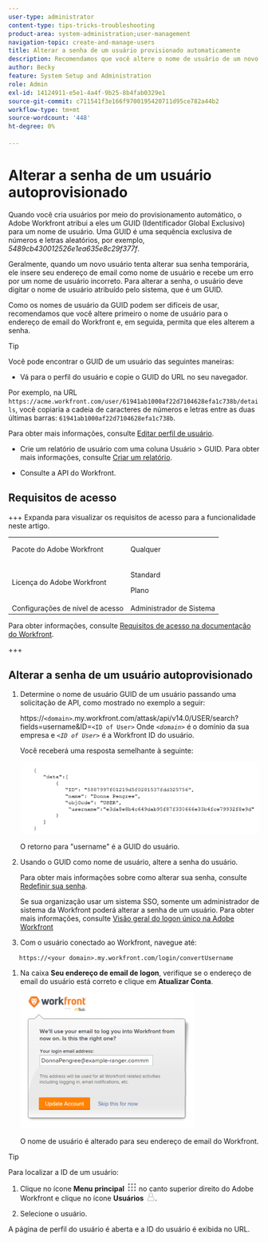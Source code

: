 ```yaml
---
user-type: administrator
content-type: tips-tricks-troubleshooting
product-area: system-administration;user-management
navigation-topic: create-and-manage-users
title: Alterar a senha de um usuário provisionado automaticamente
description: Recomendamos que você altere o nome de usuário de um novo usuário para seu endereço de email do Workfront e, em seguida, permita que ele altere a senha.
author: Becky
feature: System Setup and Administration
role: Admin
exl-id: 14124911-e5e1-4a4f-9b25-8b4fab0329e1
source-git-commit: c711541f3e166f9700195420711d95ce782a44b2
workflow-type: tm+mt
source-wordcount: '448'
ht-degree: 0%

---
```


# Alterar a senha de um usuário autoprovisionado

Quando você cria usuários por meio do provisionamento automático, o Adobe Workfront atribui a eles um GUID (Identificador Global Exclusivo) para um nome de usuário. Uma GUID é uma sequência exclusiva de números e letras aleatórios, por exemplo, *5489cb430012526e1ea635e8c29f377f*.

Geralmente, quando um novo usuário tenta alterar sua senha temporária, ele insere seu endereço de email como nome de usuário e recebe um erro por um nome de usuário incorreto. Para alterar a senha, o usuário deve digitar o nome de usuário atribuído pelo sistema, que é um GUID.

Como os nomes de usuário da GUID podem ser difíceis de usar, recomendamos que você altere primeiro o nome de usuário para o endereço de email do Workfront e, em seguida, permita que eles alterem a senha.

>[!TIP]
>
>Você pode encontrar o GUID de um usuário das seguintes maneiras:
>
>* Vá para o perfil do usuário e copie o GUID do URL no seu navegador.
>
>  Por exemplo, na URL `https://acme.workfront.com/user/61941ab1000af22d7104628efa1c738b/details`, você copiaria a cadeia de caracteres de números e letras entre as duas últimas barras: `61941ab1000af22d7104628efa1c738b`.
>
>  Para obter mais informações, consulte [Editar perfil de usuário](../../../administration-and-setup/add-users/create-and-manage-users/edit-a-users-profile.md).
>
>* Crie um relatório de usuário com uma coluna Usuário > GUID. Para obter mais informações, consulte [Criar um relatório](../../../reports-and-dashboards/reports/creating-and-managing-reports/create-report.md).
>
>* Consulte a API do Workfront.
>

## Requisitos de acesso

+++ Expanda para visualizar os requisitos de acesso para a funcionalidade neste artigo.

<table style="table-layout:auto"> 
 <col> 
 <col> 
 <tbody> 
  <tr> 
   <td>Pacote do Adobe Workfront</td> 
   <td><p>Qualquer</p></td> 
  </tr> 
  <tr> 
   <td>Licença do Adobe Workfront</td> 
   <td><p>Standard</p>
       <p>Plano</p></td>
  </tr> 
  <tr> 
   <td>Configurações de nível de acesso</td> 
   <td>Administrador de Sistema</td> 
  </tr> 
 </tbody> 
</table>

Para obter informações, consulte [Requisitos de acesso na documentação do Workfront](/help/quicksilver/administration-and-setup/add-users/access-levels-and-object-permissions/access-level-requirements-in-documentation.md).

+++

## Alterar a senha de um usuário autoprovisionado

1. Determine o nome de usuário GUID de um usuário passando uma solicitação de API, como mostrado no exemplo a seguir:

   https://`<domain>`.my.workfront.com/attask/api/v14.0/USER/search?fields=username&amp;ID=`<ID of User>` Onde *`<domain>`* é o domínio da sua empresa e *`<ID of User>`* é a Workfront ID do usuário.

   Você receberá uma resposta semelhante à seguinte:

   ![Obter GUID](assets/get-guid.png)

   O retorno para &quot;username&quot; é a GUID do usuário.

1. Usando o GUID como nome de usuário, altere a senha do usuário.

   Para obter mais informações sobre como alterar sua senha, consulte [Redefinir sua senha](../../../workfront-basics/manage-your-account-and-profile/managing-your-workfront-account/reset-your-password.md).

   Se sua organização usar um sistema SSO, somente um administrador de sistema da Workfront poderá alterar a senha de um usuário. Para obter mais informações, consulte [Visão geral do logon único na Adobe Workfront](../../../administration-and-setup/add-users/single-sign-on/sso-in-workfront.md)

1. Com o usuário conectado ao Workfront, navegue até:

```
   https://<your domain>.my.workfront.com/login/convertUsername
```

1. Na caixa **Seu endereço de email de logon**, verifique se o endereço de email do usuário está correto e clique em **Atualizar Conta**.

   ![Nome de usuário](assets/guidusername-350x272.png)

   O nome de usuário é alterado para seu endereço de email do Workfront.

>[!TIP]
>
>Para localizar a ID de um usuário:
>
>1. Clique no ícone **Menu principal** ![Ícone do menu principal](assets/main-menu-icon.png) no canto superior direito do Adobe Workfront e clique no ícone **Usuários** ![Usuários](assets/users-icon-in-main-menu.png).
>
>1. Selecione o usuário.
>
>   A página de perfil do usuário é aberta e a ID do usuário é exibida no URL.
>
